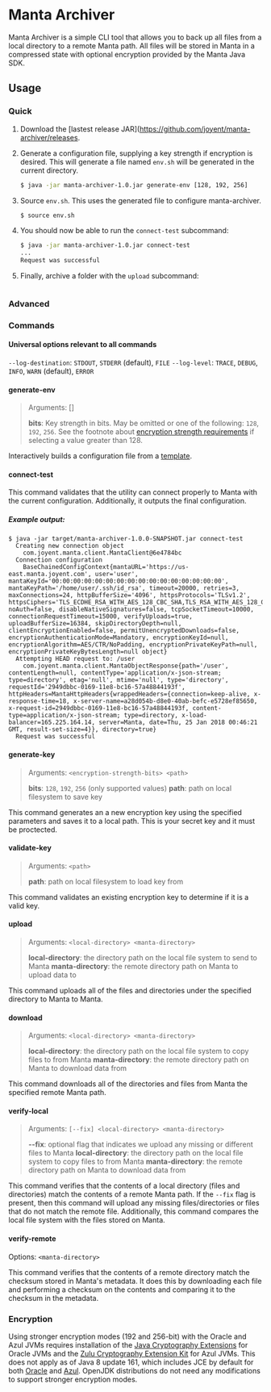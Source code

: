 # Manta Archiver

Manta Archiver is a simple CLI tool that allows you to back up all files from
a local directory to a remote Manta path. All files will be stored in Manta
in a compressed state with optional encryption provided by the Manta Java SDK.

## Usage

### Quick

1. Download the [lastest release JAR](https://github.com/joyent/manta-archiver/releases.
2. Generate a configuration file, supplying a key strength if encryption is desired. This will generate a file named `env.sh` will be generated in the current directory.
    ```bash
    $ java -jar manta-archiver-1.0.jar generate-env [128, 192, 256]
    ```

3. Source `env.sh`. This uses the generated file to configure manta-archiver.
    ```bash
    $ source env.sh
    ```
4. You should now be able to run the `connect-test` subcommand:
    ```bash
    $ java -jar manta-archiver-1.0.jar connect-test
    ...
    Request was successful
    ```
5. Finally, archive a folder with the `upload` subcommand:
    ```bash
    ```

### Advanced



### Commands

#### Universal options relevant to all commands
`--log-destination`: `STDOUT`, `STDERR` (default), `FILE`
`--log-level`: `TRACE`, `DEBUG`, `INFO`, `WARN` (default), `ERROR`

#### generate-env
> Arguments: [<encryption-strength-bits>]
>
> **bits**: Key strength in bits. May be omitted or one of the following: `128`, `192`, `256`. See the footnote about [encryption strength requirements](#encryption) if selecting a value greater than 128.

Interactively builds a configuration file from a [template](/src/main/java/resources/env.sh).

#### connect-test

This command validates that the utility can connect properly to Manta with the
current configuration. Additionally, it outputs the final configuration.

##### Example output:

```
$ java -jar target/manta-archiver-1.0.0-SNAPSHOT.jar connect-test
  Creating new connection object
    com.joyent.manta.client.MantaClient@6e4784bc
  Connection configuration
    BaseChainedConfigContext{mantaURL='https://us-east.manta.joyent.com', user='user', mantaKeyId='00:00:00:00:00:00:00:00:00:00:00:00:00:00:00:00', mantaKeyPath='/home/user/.ssh/id_rsa', timeout=20000, retries=3, maxConnections=24, httpBufferSize='4096', httpsProtocols='TLSv1.2', httpsCiphers='TLS_ECDHE_RSA_WITH_AES_128_CBC_SHA,TLS_RSA_WITH_AES_128_GCM_SHA256,TLS_RSA_WITH_AES_256_CBC_SHA256,TLS_RSA_WITH_AES_128_CBC_SHA256', noAuth=false, disableNativeSignatures=false, tcpSocketTimeout=10000, connectionRequestTimeout=15000, verifyUploads=true, uploadBufferSize=16384, skipDirectoryDepth=null, clientEncryptionEnabled=false, permitUnencryptedDownloads=false, encryptionAuthenticationMode=Mandatory, encryptionKeyId=null, encryptionAlgorithm=AES/CTR/NoPadding, encryptionPrivateKeyPath=null, encryptionPrivateKeyBytesLength=null object}
  Attempting HEAD request to: /user
    com.joyent.manta.client.MantaObjectResponse{path='/user', contentLength=null, contentType='application/x-json-stream; type=directory', etag='null', mtime='null', type='directory', requestId='2949dbbc-0169-11e8-bc16-57a48844193f', httpHeaders=MantaHttpHeaders{wrappedHeaders={connection=keep-alive, x-response-time=18, x-server-name=a28d054b-d8e0-40ab-befc-e5728ef85650, x-request-id=2949dbbc-0169-11e8-bc16-57a48844193f, content-type=application/x-json-stream; type=directory, x-load-balancer=165.225.164.14, server=Manta, date=Thu, 25 Jan 2018 00:46:21 GMT, result-set-size=4}}, directory=true}
  Request was successful
```

#### generate-key
> Arguments: `<encryption-strength-bits> <path>`
>
> **bits**: `128`, `192`, `256` (only supported values)
> **path**: path on local filesystem to save key

This command generates an a new encryption key using the specified parameters
and saves it to a local path. This is your secret key and it must be proctected.

#### validate-key
> Arguments: `<path>`
>
> **path**: path on local filesystem to load key from

This command validates an existing encryption key to determine if it is a valid
key.

#### upload
> Arguments: `<local-directory> <manta-directory>`
>
> **local-directory**: the directory path on the local file system to send to Manta
> **manta-directory**: the remote directory path on Manta to upload data to

This command uploads all of the files and directories under the specified 
directory to Manta to Manta.

#### download
> Arguments: `<local-directory> <manta-directory>`
>
> **local-directory**: the directory path on the local file system to copy files to from Manta
> **manta-directory**: the remote directory path on Manta to download data from

This command downloads all of the directories and files from Manta the specified
remote Manta path.

#### verify-local
> Arguments: `[--fix] <local-directory> <manta-directory>`
>
> **--fix**: optional flag that indicates we upload any missing or different files to Manta
> **local-directory**: the directory path on the local file system to copy files to from Manta
> **manta-directory**: the remote directory path on Manta to download data from

This command verifies that the contents of a local directory (files and 
directories) match the contents of a remote Manta path. If the `--fix` flag is
present, then this command will upload any missing files/directories or files
that do not match the remote file. Additionally, this command compares the local
file system with the files stored on Manta.

#### verify-remote
Options: `<manta-directory>`

This command verifies that the contents of a remote directory match the checksum
stored in Manta's metadata. It does this by downloading each file and performing
a checksum on the contents and comparing it to the checksum in the metadata. 

### Encryption
Using stronger encryption modes (192 and 256-bit) with the Oracle and Azul JVMs requires installation of the
[Java Cryptography Extensions](http://www.oracle.com/technetwork/java/javase/downloads/jce8-download-2133166.html) for Oracle JVMs and the [Zulu Cryptography Extension Kit](https://www.azul.com/products/zulu-and-zulu-enterprise/zulu-cryptography-extension-kit/) for Azul JVMs. This does not apply as of Java 8 update 161, which includes JCE by default for both [Oracle](http://www.oracle.com/technetwork/java/javase/8u161-relnotes-4021379.html#JDK-8170157) and [Azul](https://support.azul.com/hc/en-us/articles/115001122623-Java-Cryptography-Extension-JCE-for-Zing). OpenJDK distributions do not need any modifications to support stronger encryption modes.
